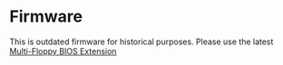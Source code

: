# Firmware

This is outdated firmware for historical purposes.
Please use the latest [Multi-Floppy BIOS Extension](https://github.com/skiselev/floppy_bios)
